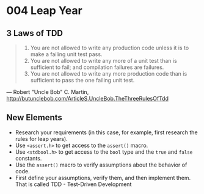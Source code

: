 # 004 Leap Year

## 3 Laws of TDD
> 1. You are not allowed to write any production code unless it is to make a failing unit test pass.
> 1. You are not allowed to write any more of a unit test than is sufficient to fail; and compilation failures are failures.
> 1. You are not allowed to write any more production code than is sufficient to pass the one failing unit test.

― Robert "Uncle Bob" C. Martin, http://butunclebob.com/ArticleS.UncleBob.TheThreeRulesOfTdd

## New Elements
- Research your requirements (in this case, for example, first research the rules for leap years).
- Use `<assert.h>` to get access to the `assert()` macro.
- Use `<stdbool.h>` to get access to the `bool` type and the `true` and `false` constants.
- Use the `assert()` macro to verify assumptions about the behavior of code.
- First define your assumptions, verify them, and then implement them.
  That is called TDD - Test-Driven Development
